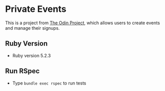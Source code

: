 # Private Events

This is a project from [The Odin Project](https://www.theodinproject.com/courses/ruby-on-rails/lessons/associations), which allows users to create events and manage their signups. 

## Ruby Version
* Ruby version 5.2.3

## Run RSpec
* Type `bundle exec rspec` to run tests
